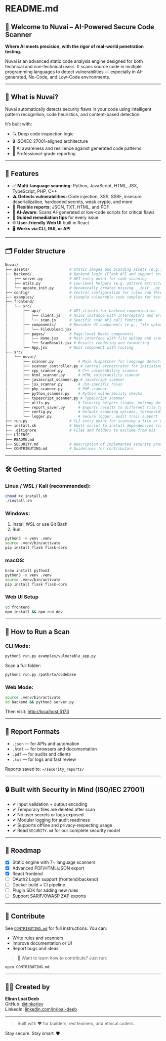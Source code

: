 # README.md

## 🔐 Welcome to Nuvai – AI-Powered Secure Code Scanner

**Where AI meets precision, with the rigor of real-world penetration testing.**

Nuvai is an advanced static code analysis engine designed for both technical and non-technical users. It scans source code in multiple programming languages to detect vulnerabilities — especially in AI-generated, No-Code, and Low-Code environments.

---

## 🧠 What is Nuvai?
Nuvai automatically detects security flaws in your code using intelligent pattern recognition, code heuristics, and content-based detection.

It’s built with:
- 🔍 Deep code inspection logic
- 🔒 ISO/IEC 27001-aligned architecture
- 🧠 AI awareness and resilience against generated code patterns
- 📄 Professional-grade reporting

---

## 🚀 Features
- ✅ **Multi-language scanning:** Python, JavaScript, HTML, JSX, TypeScript, PHP, C++
- ⚠️ **Detects vulnerabilities:** Code injection, XSS, SSRF, insecure deserialization, hardcoded secrets, weak crypto, and more
- 📁 **Flexible reports:** JSON, TXT, HTML, and PDF
- 🧠 **AI-Aware:** Scans AI-generated or low-code scripts for critical flaws
- 💬 **Guided remediation tips** for every issue
- 🌐 **User-friendly Web UI** built in React
- 🖥️ **Works via CLI, GUI, or API**

---

## 🗂️ Folder Structure
```bash
Nuvai/
├── assets/                  # Static images and branding assets (e.g., logos)
├── backend/                 # Backend logic (Flask API and support scripts)
│   ├── server.py            # API entry point for code scanning
│   ├── utils.py             # Low-level helpers (e.g. pattern extractors)
│   └── update_init.py       # Dynamically creates missing __init__.py files
├── config/                  # Central configuration for rules and thresholds
├── examples/                # Example vulnerable code samples for testing
├── frontend/
│   └── src/
│       ├── api/             # API clients for backend communication
│       │   ├── client.js    # Axios instance with interceptors and error handling
│       │   └── scan.js      # Specific scan API call function
│       ├── components/      # Reusable UI components (e.g., file upload, buttons)
│       │   └── FileUpload.jsx
│       ├── pages/           # Page-level React components
│       │   ├── Home.jsx     # Main interface with file upload and scan results
│       │   └── ScanResult.jsx # Results rendering and formatting
│       └── App.jsx          # Root component with routing
├── src/
│   └── nuvai/
│       ├── scanner.py           # Main dispatcher for language detection and routing
│       ├── scanner_controller.py # Central orchestrator for initiating scans
│       ├── cpp_scanner.py       # C++ vulnerability scanner
│       ├── html_scanner.py      # HTML vulnerability scanner
│       ├── javascript_scanner.py # JavaScript scanner
│       ├── jsx_scanner.py       # JSX-specific rules
│       ├── php_scanner.py       # PHP scanner
│       ├── python_scanner.py    # Python vulnerability checks
│       ├── typescript_scanner.py # TypeScript scanner
│       ├── utils.py             # Security helpers (regex, entropy detection, etc.)
│       ├── report_saver.py      # Exports results to different file types
│       ├── config.py            # Default scanning options, thresholds, severity levels
│       └── logger.py            # Secure logger, audit trail support
├── run.py                   # CLI entry point for scanning a file or directory
├── install.sh               # Shell script to install dependencies (cross-platform aware)
├── .gitignore               # Files and folders to exclude from Git
├── LICENSE
├── README.md
├── SECURITY.md              # Description of implemented security practices
└── CONTRIBUTING.md          # Guidelines for contributors
```

---

## 🛠️ Getting Started
### Linux / WSL / Kali (recommended):
```bash
chmod +x install.sh
./install.sh
```

### Windows:
1. Install WSL or use Git Bash
2. Run:
```bash
python3 -m venv .venv
source .venv/bin/activate
pip install flask flask-cors
```

### macOS:
```bash
brew install python3
python3 -m venv .venv
source .venv/bin/activate
pip install flask flask-cors
```

### Web UI Setup
```bash
cd frontend
npm install && npm run dev
```

---

## 🧪 How to Run a Scan
### CLI Mode:
```bash
python3 run.py examples/vulnerable_app.py
```
Scan a full folder:
```bash
python3 run.py /path/to/codebase
```

### Web Mode:
```bash
source .venv/bin/activate
cd backend && python3 server.py
```
Then visit: [http://localhost:5173](http://localhost:5173)

---

## 📄 Report Formats
- `.json` — for APIs and automation
- `.html` — for browsers and documentation
- `.pdf` — for audits and clients
- `.txt` — for logs and fast review

Reports saved to: `~/security_reports/`

---

## 🔒 Built with Security in Mind (ISO/IEC 27001)
- ✔ Input validation + output encoding
- ✔ Temporary files are deleted after scan
- ✔ No user secrets or logs exposed
- ✔ Modular logging for audit readiness
- ✔ Supports offline and privacy-respecting usage
- ✔ Read `SECURITY.md` for our complete security model

---

## 📍 Roadmap
- [x] Static engine with 7+ language scanners
- [x] Advanced PDF/HTML/JSON export
- [x] React frontend
- [ ] OAuth2 Login support (frontend/backend)
- [ ] Docker build + CI pipeline
- [ ] Plugin SDK for adding new rules
- [ ] Support SARIF/OWASP ZAP exports

---

## 🤝 Contribute
See [`CONTRIBUTING.md`](./CONTRIBUTING.md) for full instructions.
You can:
- Write rules and scanners
- Improve documentation or UI
- Report bugs and ideas

> 🧠 Want to learn how to contribute? Just run:
```bash
open CONTRIBUTING.md
```

---

## 👨‍💻 Created by
**Eliran Loai Deeb**  
GitHub: [@tinkerlev](https://github.com/tinkerlev)  
LinkedIn: [linkedin.com/in/loai-deeb](https://www.linkedin.com/in/loai-deeb)

---

> Built with ❤️ for builders, red teamers, and ethical coders.

Stay secure. Stay smart. 🛡️